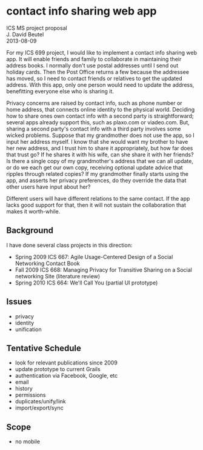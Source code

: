 contact info sharing web app
============================
ICS MS project proposal  
J. David Beutel  
2013-08-09

For my ICS 699 project, I would like to implement a contact info sharing
web app.  It will enable friends and family to collaborate in maintaining
their address books.  I normally don't use postal addresses until I
send out holiday cards.  Then the Post Office returns a few because
the addressee has moved, so I need to contact friends or relatives to
get the updated address.  With this app, only one person would need to
update the address, benefitting everyone else who is sharing it.

Privacy concerns are raised by contact info, such as phone number or
home address, that connects online identity to the physical world.
Deciding how to share ones own contact info with a second party is
straightforward; several apps already support this, such as plaxo.com
or viadeo.com.  But, sharing a second party's contact info with a third
party involves some wicked problems.  Suppose that my grandmother does
not use the app, so I input her address myself.  I know that she would
want my brother to have her new address, and I trust him to share it
appropriately, but how far does that trust go?  If he shares it with
his wife, can she share it with her friends?  Is there a single copy
of my grandmother's address that we can all update, or do we each get
our own copy, receiving optional update advice that ripples through
related copies?  If my grandmother finally starts using the app, and
asserts her privacy preferences, do they override the data that other
users have input about her?

Different users will have different relations to the same contact.
If the app lacks good support for that, then it will not sustain the
collaboration that makes it worth-while.


Background
----------

I have done several class projects in this direction:

* Spring 2009 ICS 667:  Agile Usage-Centered Design of a Social Networking Contact Book
* Fall 2009 ICS 668:  Managing Privacy for Transitive Sharing on a Social networking Site (literature review)
* Spring 2010 ICS 664:  We'll Call You (partial UI prototype)


Issues
------

* privacy
* identity
* unification


Tentative Schedule
------------------

* look for relevant publications since 2009
* update prototype to current Grails
* authentication via Facebook, Google, etc
* email
* history
* permissions
* duplicates/unify/link
* import/export/sync


Scope
-----

* no mobile
